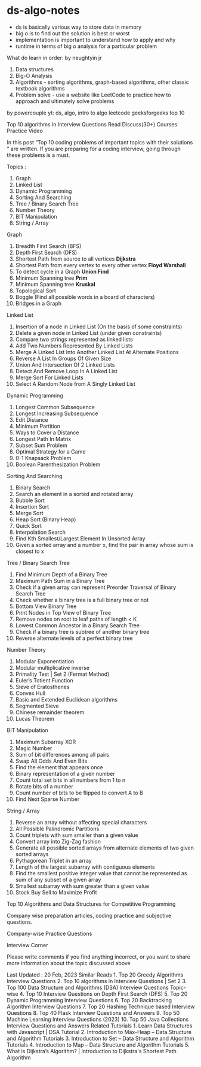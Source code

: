 # ds-algo-notes

- ds is basically various way to store data in memory
- big o is to find out the solution is best or worst
- implementation is important to understand how to apply and why
- runtime in terms of big o analysis for a particular problem

What do learn in order:
by neughtyin jr

1. Data structures
2. Big-O Analysis
3. Algorithms - sorting algorithms, graph-based algorithms, other classic textbook algorithms
4. Problem solve - use a website like LeetCode to practice how to approach and ultimately solve problems

by powercouple yt:
ds, algo, intro to algo
leetcode
geeksforgeeks top 10

Top 10 algorithms in Interview Questions
Read
Discuss(30+)
Courses
Practice
Video

In this post “Top 10 coding problems of important  topics with their solutions ” are written. If you are preparing for a coding interview, going through these problems is a must.

Topics :
1. Graph
2. Linked List
3. Dynamic Programming
4. Sorting And Searching
5. Tree / Binary Search Tree
6. Number Theory
7. BIT Manipulation
8. String / Array

Graph

1. Breadth First Search (BFS)
2. Depth First Search (DFS)
3. Shortest Path from source to all vertices **Dijkstra**
4. Shortest Path from every vertex to every other vertex **Floyd Warshall**
5. To detect cycle in a Graph **Union Find**
6. Minimum Spanning tree **Prim**
7. Minimum Spanning tree **Kruskal**
8. Topological Sort
9. Boggle (Find all possible words in a board of characters)
10. Bridges in a Graph

Linked List

1. Insertion of a node in Linked List (On the basis of some constraints)
2. Delete a given node in Linked List (under given constraints)
3. Compare two strings represented as linked lists
4. Add Two Numbers Represented By Linked Lists
5. Merge A Linked List Into Another Linked List At Alternate Positions
6. Reverse A List In Groups Of Given Size
7. Union And Intersection Of 2 Linked Lists
8. Detect And Remove Loop In A Linked List
9. Merge Sort For Linked Lists
10. Select A Random Node from A Singly Linked List

Dynamic Programming

1. Longest Common Subsequence
2. Longest Increasing Subsequence
3. Edit Distance
4. Minimum Partition
5. Ways to Cover a Distance
6. Longest Path In Matrix
7. Subset Sum Problem
8. Optimal Strategy for a Game
9. 0-1 Knapsack Problem
10. Boolean Parenthesization Problem

Sorting And Searching

1. Binary Search
2. Search an element in a sorted and rotated array
3. Bubble Sort
4. Insertion Sort
5. Merge Sort
6. Heap Sort (Binary Heap)
7. Quick Sort
8. Interpolation Search
9. Find Kth Smallest/Largest Element In Unsorted Array
10. Given a sorted array and a number x, find the pair in array whose sum is closest to x

Tree / Binary Search Tree

1. Find Minimum Depth of a Binary Tree
2. Maximum Path Sum in a Binary Tree
3. Check if a given array can represent Preorder Traversal of Binary Search Tree
4. Check whether a binary tree is a full binary tree or not
5. Bottom View Binary Tree
6. Print Nodes in Top View of Binary Tree
7. Remove nodes on root to leaf paths of length < K
8. Lowest Common Ancestor in a Binary Search Tree
9. Check if a binary tree is subtree of another binary tree
10. Reverse alternate levels of a perfect binary tree

Number Theory

1. Modular Exponentiation
2. Modular multiplicative inverse
3. Primality Test | Set 2 (Fermat Method)
4. Euler’s Totient Function
5. Sieve of Eratosthenes
6. Convex Hull
7. Basic and Extended Euclidean algorithms
8. Segmented Sieve
9. Chinese remainder theorem
10. Lucas Theorem

BIT Manipulation

1. Maximum Subarray XOR
2. Magic Number
3. Sum of bit differences among all pairs
4. Swap All Odds And Even Bits
5. Find the element that appears once
6. Binary representation of a given number
7. Count total set bits in all numbers from 1 to n
8. Rotate bits of a number
9. Count number of bits to be flipped to convert A to B
10. Find Next Sparse Number

String / Array

1. Reverse an array without affecting special characters
2. All Possible Palindromic Partitions
3. Count triplets with sum smaller than a given value
4. Convert array into Zig-Zag fashion
5. Generate all possible sorted arrays from alternate elements of two given sorted arrays
6. Pythagorean Triplet in an array
7. Length of the largest subarray with contiguous elements
8. Find the smallest positive integer value that cannot be represented as sum of any subset of a given array
9. Smallest subarray with sum greater than a given value
10. Stock Buy Sell to Maximize Profit

Top 10 Algorithms and Data Structures for Competitive Programming


Company wise preparation articles, coding practice and subjective questions.

Company-wise Practice Questions

Interview Corner

Please write comments if you find anything incorrect, or you want to share more information about the topic discussed above

Last Updated : 20 Feb, 2023
Similar Reads
1.
Top 20 Greedy Algorithms Interview Questions
2.
Top 10 algorithms in Interview Questions | Set 2
3.
Top 100 Data Structure and Algorithms (DSA) Interview Questions Topic-wise
4.
Top 10 Interview Questions on Depth First Search (DFS)
5.
Top 20 Dynamic Programming Interview Questions
6.
Top 20 Backtracking Algorithm Interview Questions
7.
Top 20 Hashing Technique based Interview Questions
8.
Top 40 Flask Interview Questions and Answers
9.
Top 50 Machine Learning Interview Questions (2023)
10.
Top 50 Java Collections Interview Questions and Answers
Related Tutorials
1.
Learn Data Structures with Javascript | DSA Tutorial
2.
Introduction to Max-Heap – Data Structure and Algorithm Tutorials
3.
Introduction to Set – Data Structure and Algorithm Tutorials
4.
Introduction to Map – Data Structure and Algorithm Tutorials
5.
What is Dijkstra’s Algorithm? | Introduction to Dijkstra's Shortest Path Algorithm
